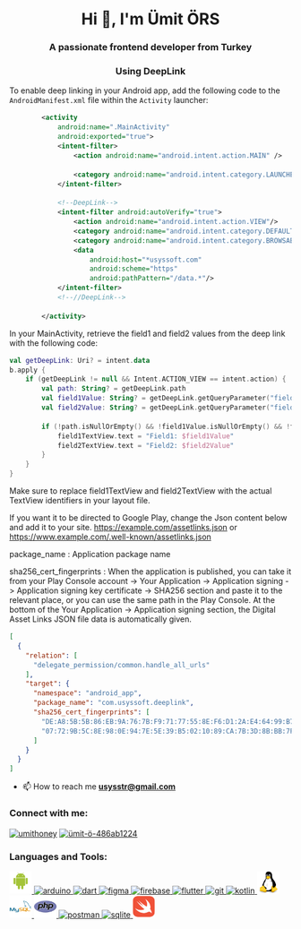 <h1 align="center">Hi 👋, I'm Ümit ÖRS</h1>
<h3 align="center">A passionate frontend developer from Turkey</h3>

<h3 align="center">Using DeepLink</h3>

To enable deep linking in your Android app, add the following code to the `AndroidManifest.xml` file within the `Activity` launcher:

```xml
        <activity
            android:name=".MainActivity"
            android:exported="true">
            <intent-filter>
                <action android:name="android.intent.action.MAIN" />

                <category android:name="android.intent.category.LAUNCHER" />
            </intent-filter>

            <!--DeepLink-->
            <intent-filter android:autoVerify="true">
                <action android:name="android.intent.action.VIEW"/>
                <category android:name="android.intent.category.DEFAULT"/>
                <category android:name="android.intent.category.BROWSABLE"/>
                <data
                    android:host="*usyssoft.com"
                    android:scheme="https"
                    android:pathPattern="/data.*"/>
            </intent-filter>
            <!--//DeepLink-->

        </activity>
```

In your MainActivity, retrieve the field1 and field2 values from the deep link with the following code:
```kotlin
val getDeepLink: Uri? = intent.data
b.apply {
    if (getDeepLink != null && Intent.ACTION_VIEW == intent.action) {
        val path: String? = getDeepLink.path
        val field1Value: String? = getDeepLink.getQueryParameter("field1")
        val field2Value: String? = getDeepLink.getQueryParameter("field2")

        if (!path.isNullOrEmpty() && !field1Value.isNullOrEmpty() && !field2Value.isNullOrEmpty()) {
            field1TextView.text = "Field1: $field1Value"
            field2TextView.text = "Field2: $field2Value"
        }
    }
}
```

Make sure to replace field1TextView and field2TextView with the actual TextView identifiers in your layout file.



If you want it to be directed to Google Play, change the Json content below and add it to your site. https://example.com/assetlinks.json  or  https://www.example.com/.well-known/assetlinks.json

package_name : Application package name

sha256_cert_fingerprints : When the application is published, you can take it from your 
Play Console account -> Your Application -> Application signing -> Application signing key certificate -> SHA256 section and paste it to the relevant place, 
or you can use the same path in the Play Console. At the bottom of the Your Application -> Application signing section, 
the Digital Asset Links JSON file data is automatically given.


```json
[
  {
    "relation": [
      "delegate_permission/common.handle_all_urls"
    ],
    "target": {
      "namespace": "android_app",
      "package_name": "com.usyssoft.deeplink",
      "sha256_cert_fingerprints": [
        "DE:A8:5B:5B:86:EB:9A:76:7B:F9:71:77:55:8E:F6:D1:2A:E4:64:99:B7:A7:EB:A1:6C:52:6F:6C:D5:67:DE:59",
        "07:72:9B:5C:8E:98:0E:94:7E:5E:39:B5:02:10:89:CA:7B:3D:8B:BB:7F:DE:E6:AA:88:B1:FF:1A:7F:17:8B:37"
      ]
    }
  }
]

```


- 📫 How to reach me **usysstr@gmail.com**

<h3 align="left">Connect with me:</h3>
<p align="left">
<a href="https://twitter.com/umithoney" target="blank"><img align="center" src="https://raw.githubusercontent.com/rahuldkjain/github-profile-readme-generator/master/src/images/icons/Social/twitter.svg" alt="umithoney" height="30" width="40" /></a>
<a href="https://linkedin.com/in/ümit-ö-486ab1224" target="blank"><img align="center" src="https://raw.githubusercontent.com/rahuldkjain/github-profile-readme-generator/master/src/images/icons/Social/linked-in-alt.svg" alt="ümit-ö-486ab1224" height="30" width="40" /></a>
</p>

<h3 align="left">Languages and Tools:</h3>
<p align="left"> <a href="https://developer.android.com" target="_blank" rel="noreferrer"> <img src="https://raw.githubusercontent.com/devicons/devicon/master/icons/android/android-original-wordmark.svg" alt="android" width="40" height="40"/> </a> <a href="https://www.arduino.cc/" target="_blank" rel="noreferrer"> <img src="https://cdn.worldvectorlogo.com/logos/arduino-1.svg" alt="arduino" width="40" height="40"/> </a> <a href="https://dart.dev" target="_blank" rel="noreferrer"> <img src="https://www.vectorlogo.zone/logos/dartlang/dartlang-icon.svg" alt="dart" width="40" height="40"/> </a> <a href="https://www.figma.com/" target="_blank" rel="noreferrer"> <img src="https://www.vectorlogo.zone/logos/figma/figma-icon.svg" alt="figma" width="40" height="40"/> </a> <a href="https://firebase.google.com/" target="_blank" rel="noreferrer"> <img src="https://www.vectorlogo.zone/logos/firebase/firebase-icon.svg" alt="firebase" width="40" height="40"/> </a> <a href="https://flutter.dev" target="_blank" rel="noreferrer"> <img src="https://www.vectorlogo.zone/logos/flutterio/flutterio-icon.svg" alt="flutter" width="40" height="40"/> </a> <a href="https://git-scm.com/" target="_blank" rel="noreferrer"> <img src="https://www.vectorlogo.zone/logos/git-scm/git-scm-icon.svg" alt="git" width="40" height="40"/> </a> <a href="https://kotlinlang.org" target="_blank" rel="noreferrer"> <img src="https://www.vectorlogo.zone/logos/kotlinlang/kotlinlang-icon.svg" alt="kotlin" width="40" height="40"/> </a> <a href="https://www.linux.org/" target="_blank" rel="noreferrer"> <img src="https://raw.githubusercontent.com/devicons/devicon/master/icons/linux/linux-original.svg" alt="linux" width="40" height="40"/> </a> <a href="https://www.mysql.com/" target="_blank" rel="noreferrer"> <img src="https://raw.githubusercontent.com/devicons/devicon/master/icons/mysql/mysql-original-wordmark.svg" alt="mysql" width="40" height="40"/> </a> <a href="https://www.php.net" target="_blank" rel="noreferrer"> <img src="https://raw.githubusercontent.com/devicons/devicon/master/icons/php/php-original.svg" alt="php" width="40" height="40"/> </a> <a href="https://postman.com" target="_blank" rel="noreferrer"> <img src="https://www.vectorlogo.zone/logos/getpostman/getpostman-icon.svg" alt="postman" width="40" height="40"/> </a> <a href="https://www.sqlite.org/" target="_blank" rel="noreferrer"> <img src="https://www.vectorlogo.zone/logos/sqlite/sqlite-icon.svg" alt="sqlite" width="40" height="40"/> </a> <a href="https://developer.apple.com/swift/" target="_blank" rel="noreferrer"> <img src="https://raw.githubusercontent.com/devicons/devicon/master/icons/swift/swift-original.svg" alt="swift" width="40" height="40"/> </a> </p>
